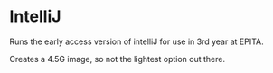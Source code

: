 # IntelliJ

Runs the early access version of intelliJ for use in 3rd year at EPITA.

Creates a 4.5G image, so not the lightest option out there.
